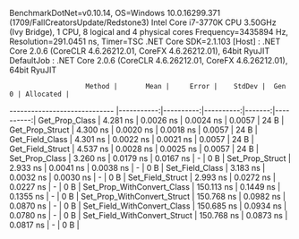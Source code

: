 
BenchmarkDotNet=v0.10.14, OS=Windows 10.0.16299.371 (1709/FallCreatorsUpdate/Redstone3)
Intel Core i7-3770K CPU 3.50GHz (Ivy Bridge), 1 CPU, 8 logical and 4 physical cores
Frequency=3435894 Hz, Resolution=291.0451 ns, Timer=TSC
.NET Core SDK=2.1.103
  [Host]     : .NET Core 2.0.6 (CoreCLR 4.6.26212.01, CoreFX 4.6.26212.01), 64bit RyuJIT
  DefaultJob : .NET Core 2.0.6 (CoreCLR 4.6.26212.01, CoreFX 4.6.26212.01), 64bit RyuJIT


                       Method |       Mean |     Error |    StdDev |  Gen 0 | Allocated |
----------------------------- |-----------:|----------:|----------:|-------:|----------:|
               Get_Prop_Class |   4.281 ns | 0.0026 ns | 0.0024 ns | 0.0057 |      24 B |
              Get_Prop_Struct |   4.300 ns | 0.0020 ns | 0.0018 ns | 0.0057 |      24 B |
              Get_Field_Class |   4.301 ns | 0.0022 ns | 0.0021 ns | 0.0057 |      24 B |
             Get_Field_Struct |   4.537 ns | 0.0028 ns | 0.0025 ns | 0.0057 |      24 B |
               Set_Prop_Class |   3.260 ns | 0.0179 ns | 0.0167 ns |      - |       0 B |
              Set_Prop_Struct |   2.933 ns | 0.0041 ns | 0.0038 ns |      - |       0 B |
              Set_Field_Class |   3.183 ns | 0.0032 ns | 0.0030 ns |      - |       0 B |
             Set_Field_Struct |   2.993 ns | 0.0272 ns | 0.0227 ns |      - |       0 B |
   Set_Prop_WithConvert_Class | 150.113 ns | 0.1449 ns | 0.1355 ns |      - |       0 B |
  Set_Prop_WithConvert_Struct | 150.768 ns | 0.0982 ns | 0.0870 ns |      - |       0 B |
  Set_Field_WithConvert_Class | 150.685 ns | 0.0934 ns | 0.0780 ns |      - |       0 B |
 Set_Field_WithConvert_Struct | 150.768 ns | 0.0873 ns | 0.0817 ns |      - |       0 B |
